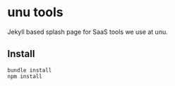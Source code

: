 # unu tools

Jekyll based splash page for SaaS tools we use at unu.

## Install

```
bundle install
npm install
```
